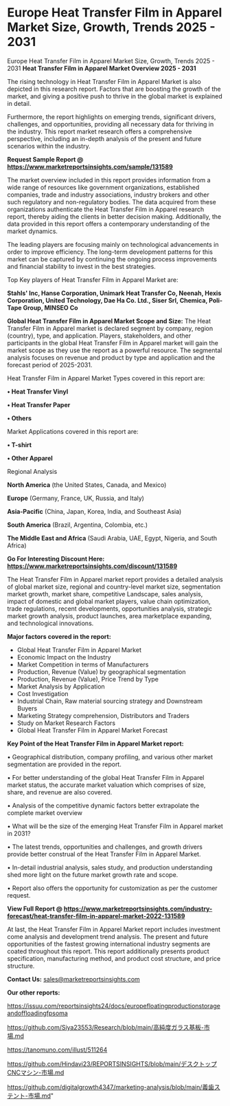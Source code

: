 # Europe Heat Transfer Film in Apparel Market Size, Growth, Trends 2025 - 2031
Europe Heat Transfer Film in Apparel Market Size, Growth, Trends 2025 - 2031
<Strong> Heat Transfer Film in Apparel Market Overview 2025 - 2031</strong>

The rising technology in Heat Transfer Film in Apparel Market is also depicted in this research report. Factors that are boosting the growth of the market, and giving a positive push to thrive in the global market is explained in detail.

Furthermore, the report highlights on emerging trends, significant drivers, challenges, and opportunities, providing all necessary data for thriving in the industry. This report market research offers a comprehensive perspective, including an in-depth analysis of the present and future scenarios within the industry.

<strong>Request Sample Report @ <a href=https://www.marketreportsinsights.com/sample/131589>https://www.marketreportsinsights.com/sample/131589</a></strong>

The market overview included in this report provides information from a wide range of resources like government organizations, established companies, trade and industry associations, industry brokers and other such regulatory and non-regulatory bodies. The data acquired from these organizations authenticate the Heat Transfer Film in Apparel research report, thereby aiding the clients in better decision making. Additionally, the data provided in this report offers a contemporary understanding of the market dynamics.

The leading players are focusing mainly on technological advancements in order to improve efficiency. The long-term development patterns for this market can be captured by continuing the ongoing process improvements and financial stability to invest in the best strategies.

Top Key players of Heat Transfer Film in Apparel Market are:

<strong>Stahls' Inc, Hanse Corporation, Unimark Heat Transfer Co, Neenah, Hexis Corporation, United Technology, Dae Ha Co. Ltd., Siser Srl, Chemica, Poli-Tape Group, MINSEO Co</strong>

<strong><b>Global Heat Transfer Film in Apparel Market Scope and Size:</b></strong>
The Heat Transfer Film in Apparel market is declared segment by company, region (country), type, and application. Players, stakeholders, and other participants in the global Heat Transfer Film in Apparel market will gain the market scope as they use the report as a powerful resource. The segmental analysis focuses on revenue and product by type and application and the forecast period of 2025-2031.

Heat Transfer Film in Apparel Market Types covered in this report are:

<strong>• Heat Transfer Vinyl

• Heat Transfer Paper

• Others</strong>

Market Applications covered in this report are:

<strong>• T-shirt

• Other Apparel</strong> 

Regional Analysis

<strong>North America</strong> (the United States, Canada, and Mexico)

<strong>Europe</strong> (Germany, France, UK, Russia, and Italy)

<strong>Asia-Pacific</strong> (China, Japan, Korea, India, and Southeast Asia)

<strong>South America</strong> (Brazil, Argentina, Colombia, etc.)

<strong>The Middle East and Africa</strong> (Saudi Arabia, UAE, Egypt, Nigeria, and South Africa)

<strong>Go For Interesting Discount Here: <a href=https://www.marketreportsinsights.com/discount/131589>https://www.marketreportsinsights.com/discount/131589</a></strong>

The Heat Transfer Film in Apparel market report provides a detailed analysis of global market size, regional and country-level market size, segmentation market growth, market share, competitive Landscape, sales analysis, impact of domestic and global market players, value chain optimization, trade regulations, recent developments, opportunities analysis, strategic market growth analysis, product launches, area marketplace expanding, and technological innovations.

<strong><b>Major factors covered in the report:</b></strong>
<ul>
  <li>Global Heat Transfer Film in Apparel Market </li>
  <li>Economic Impact on the Industry</li>
  <li>Market Competition in terms of Manufacturers</li>
  <li>Production, Revenue (Value) by geographical segmentation</li>
  <li>Production, Revenue (Value), Price Trend by Type</li>
  <li>Market Analysis by Application</li>
  <li>Cost Investigation</li>
  <li>Industrial Chain, Raw material sourcing strategy and Downstream Buyers</li>
  <li>Marketing Strategy comprehension, Distributors and Traders</li>
  <li>Study on Market Research Factors</li>
  <li>Global Heat Transfer Film in Apparel Market Forecast</li>
</ul>

<strong><b>Key Point of the Heat Transfer Film in Apparel Market report:</b></strong>

• Geographical distribution, company profiling, and various other market segmentation are provided in the report.

• For better understanding of the global Heat Transfer Film in Apparel market status, the accurate market valuation which comprises of size, share, and revenue are also covered.

• Analysis of the competitive dynamic factors better extrapolate the complete market overview

• What will be the size of the emerging Heat Transfer Film in Apparel market in 2031?

• The latest trends, opportunities and challenges, and growth drivers provide better construal of the Heat Transfer Film in Apparel Market.

• In-detail industrial analysis, sales study, and production understanding shed more light on the future market growth rate and scope.

• Report also offers the opportunity for customization as per the customer request.

<strong><b>View Full Report @ <a href=https://www.marketreportsinsights.com/industry-forecast/heat-transfer-film-in-apparel-market-2022-131589>https://www.marketreportsinsights.com/industry-forecast/heat-transfer-film-in-apparel-market-2022-131589</a></b></strong>


At last, the Heat Transfer Film in Apparel Market report includes investment come analysis and development trend analysis. The present and future opportunities of the fastest growing international industry segments are coated throughout this report. This report additionally presents product specification, manufacturing method, and product cost structure, and price structure.

<strong>Contact Us:</strong>
sales@marketreportsinsights.com

<strong>Our other reports:</strong>

<a href=https://issuu.com/reportsinsights24/docs/europefloatingproductionstorageandoffloadingfpsoma>https://issuu.com/reportsinsights24/docs/europefloatingproductionstorageandoffloadingfpsoma</a>

<a href=https://github.com/Siya23553/Research/blob/main/高純度ガラス基板-市場.md>https://github.com/Siya23553/Research/blob/main/高純度ガラス基板-市場.md</a>

<a href=https://tanomuno.com/illust/511264>https://tanomuno.com/illust/511264</a>

<a href=https://github.com/Hindavi23/REPORTSINSIGHTS/blob/main/デスクトップCNCマシン-市場.md>https://github.com/Hindavi23/REPORTSINSIGHTS/blob/main/デスクトップCNCマシン-市場.md</a>

<a href=https://github.com/digitalgrowth4347/marketing-analysis/blob/main/義歯ステント-市場.md>https://github.com/digitalgrowth4347/marketing-analysis/blob/main/義歯ステント-市場.md</a>"
